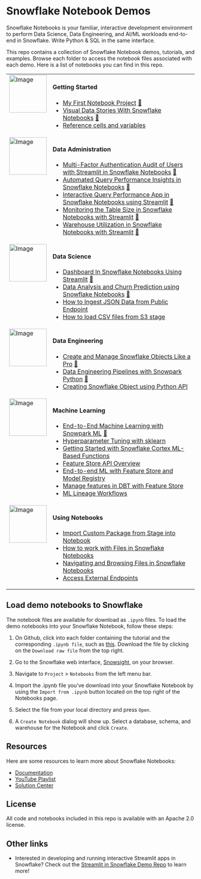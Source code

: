 # Snowflake Notebook Demos
Snowflake Notebooks is your familiar, interactive development environment to perform Data Science, Data Engineering, and AI/ML workloads end-to-end in Snowflake. Write Python & SQL in the same interface.

This repo contains a collection of Snowflake Notebook demos, tutorials, and examples. Browse each folder to access the notebook files associated with each demo. Here is a list of notebooks you can find in this repo.
<table>
  <tr>
    <td style="vertical-align: top;">
      <img src="https://docs.snowflake.com/_images/create-sf-notebooks-tile.png" alt="Image" style="width:100px">
    </td>
    <td style="vertical-align: center;">
      <h4>Getting Started</h4>
      <ul>
        <li><a href="https://github.com/Snowflake-Labs/snowflake-demo-notebooks/blob/main/My%20First%20Notebook%20Project/My%20First%20Notebook%20Project.ipynb">My First Notebook Project</a> <a href="https://www.youtube.com/watch?v=tpg35YgA9Gk">🎥</a></li>
        <li><a href="https://github.com/Snowflake-Labs/snowflake-demo-notebooks/blob/main/Visual%20Data%20Stories%20with%20Snowflake%20Notebooks/Visual%20Data%20Stories%20with%20Snowflake%20Notebooks.ipynb">Visual Data Stories With Snowflake Notebooks</a> <a href="https://www.youtube.com/watch?v=WJUNTudCsYM">🎥</a></li>
        <li><a href="https://github.com/Snowflake-Labs/snowflake-demo-notebooks/blob/main/Reference%20cells%20and%20variables/Reference%20cells%20and%20variables.ipynb">Reference cells and variables</a></li>
      </ul>
    </td>
  </tr>

  <tr>    
    <td style="vertical-align: top;">
      <img src="https://docs.snowflake.com/_images/data-science-notebooks-tile.png" alt="Image" style="width:100px">
    </td>
    <td style="vertical-align: top;">
      <h4>Data Administration</h4>
      <ul>
        <li><a href="https://github.com/Snowflake-Labs/snowflake-demo-notebooks/blob/main/MFA_Audit_of_Users/MFA_Audit_of_Users_with_Streamlit_in_Snowflake_Notebooks.ipynb">Multi-Factor Authentication Audit of Users with Streamlit in Snowflake Notebooks</a> <a href="https://youtu.be/WojbkHRCiHU">🎥</a></li>
        <li><a href="https://github.com/Snowflake-Labs/snowflake-demo-notebooks/blob/main/Query_Performance_Insights/Automated_Query_Performance_Insights_in_Snowflake_Notebooks.ipynb">Automated Query Performance Insights in Snowflake Notebooks</a> <a href="https://youtu.be/h_pb4qdTfzg">🎥</a></li>
        <li><a href="https://github.com/Snowflake-Labs/snowflake-demo-notebooks/blob/main/Query_Performance_Insights_using_Streamlit/Build_an_Interactive_Query_Performance_App_with_Streamlit.ipynb">Interactive Query Performance App in Snowflake Notebooks using Streamlit</a> <a href="https://youtu.be/vdW8xZYBOI0">🎥</a></li>
        <li><a href="https://github.com/Snowflake-Labs/snowflake-demo-notebooks/blob/main/Monitoring_Table_Size_with_Streamlit/Monitoring_Table_Size_with_Streamlit.ipynb">Monitoring the Table Size in Snowflake Notebooks with Streamlit</a> <a href="https://youtu.be/ANlzffewNGk">🎥</a></li>
        <li><a href="https://github.com/Snowflake-Labs/snowflake-demo-notebooks/blob/main/Warehouse_Utilization_with_Streamlit/Warehouse_Utilization_with_Streamlit.ipynb">Warehouse Utilization in Snowflake Notebooks with Streamlit</a> <a href="https://youtu.be/fpVAe0BHc7Q">🎥</a></li>
      </ul>
    </td>
  </tr>

  <tr>
    <td style="vertical-align: top;">
      <img src="https://docs.snowflake.com/_images/data-science-notebooks-tile.png" alt="Image" style="width:100px">
    </td>
    <td style="vertical-align: top;">
      <h4>Data Science</h4>
      <ul>
        <li><a href="https://github.com/Snowflake-Labs/snowflake-demo-notebooks/blob/main/Dashboard_with_Streamlit/Build_a_Dashboard_with_Streamlit_in_Snowflake_Notebooks.ipynb">Dashboard In Snowflake Notebooks Using Streamlit</a> <a href="https://youtu.be/LrQwXQm28qE">🎥</a></li>
        <li><a href="https://github.com/Snowflake-Labs/snowflake-demo-notebooks/blob/main/Telco%20Churn%20Data%20Analysis/Telco%20Churn%20Data%20Analysis.ipynb">Data Analysis and Churn Prediction using Snowflake Notebooks</a> <a href="https://www.youtube.com/watch?v=eqb5RdmpW8c">🎥</a></li>
        <li><a href="https://github.com/Snowflake-Labs/snowflake-demo-notebooks/blob/main/Ingest%20Public%20JSON/Ingest%20Public%20JSON.ipynb">How to Ingest JSON Data from Public Endpoint</a></li>
        <li><a href="https://github.com/Snowflake-Labs/snowflake-demo-notebooks/blob/main/Load%20CSV%20from%20S3/Load%20CSV%20from%20S3.ipynb">How to load CSV files from S3 stage</a></li>
      </ul>
    </td>
  </tr>

  <tr>
    <td style="vertical-align: top;">
      <img src="https://docs.snowflake.com/_images/create-sf-notebooks-tile.png" alt="Image" style="width:100px">
    </td>
    <td style="vertical-align: top;">
      <h4>Data Engineering</h4>
      <ul>
        <li><a href="https://github.com/Snowflake-Labs/snowflake-demo-notebooks/blob/main/Create%20and%20Manage%20Snowflake%20Objects%20like%20a%20Pro/Create%20and%20Manage%20Snowflake%20Objects%20like%20a%20Pro.ipynb">Create and Manage Snowflake Objects Like a Pro</a> <a href="https://www.youtube.com/watch?v=Dj8aAoEOfrw">🎥</a></li>
        <li><a href="https://github.com/Snowflake-Labs/snowflake-demo-notebooks/blob/main/Data%20Engineering%20Pipelines%20with%20Snowpark%20Python/Data%20Engineering%20Pipelines%20with%20Snowpark%20Python.ipynb">Data Engineering Pipelines with Snowpark Python</a> <a href="https://www.youtube.com/watch?v=mpstEt0fU8U">🎥</a></li>
        <li><a href="https://github.com/Snowflake-Labs/snowflake-demo-notebooks/blob/main/Creating%20Snowflake%20Object%20using%20Python%20API/Creating%20Snowflake%20Object%20using%20Python%20API.ipynb">Creating Snowflake Object using Python API</a></li>
      </ul>
    </td>
  </tr>
  <tr>
    <td style="vertical-align: top;">
      <img src="https://docs.snowflake.com/_images/ml-notebooks-tile.png" alt="Image" style="width:100px">
    </td>
    <td style="vertical-align: top;">
      <h4>Machine Learning</h4>
      <ul>
        <li><a href="https://github.com/Snowflake-Labs/snowflake-demo-notebooks/tree/main/End-to-End%20Machine%20Learning%20with%20Snowpark%20ML">End-to-End Machine Learning with Snowpark ML</a> <a href="https://www.youtube.com/watch?v=LeSGBW0YoLg">🎥</a></li>
        <li><a href="https://github.com/Snowflake-Labs/snowflake-demo-notebooks/blob/main/Hyperparameter%20Tuning%20with%20sklearn/Hyperparameter%20Tuning%20with%20sklearn.ipynb">Hyperparameter Tuning with sklearn</a></li>
        <li><a href="https://github.com/Snowflake-Labs/snowflake-demo-notebooks/blob/main/Getting%20Started%20with%20Snowflake%20Cortex%20ML-Based%20Functions/Getting%20Started%20with%20Snowflake%20Cortex%20ML-Based%20Functions.ipynb">Getting Started with Snowflake Cortex ML-Based Functions</a></li>
        <li><a href="https://github.com/Snowflake-Labs/snowflake-demo-notebooks/blob/main/Feature%20Store%20API%20Overview/Feature%20Store%20API%20Overview.ipynb">Feature Store API Overview</a></li>
        <li><a href="https://github.com/Snowflake-Labs/snowflake-demo-notebooks/blob/main/End-to-end%20ML%20with%20Feature%20Store%20and%20Model%20Registry/End-to-end%20ML%20with%20Feature%20Store%20and%20Model%20Registry.ipynb">End-to-end ML with Feature Store and Model Registry</a></li>
        <li><a href="https://github.com/Snowflake-Labs/snowflake-demo-notebooks/blob/main/Manage%20features%20in%20DBT%20with%20Feature%20Store/Manage%20features%20in%20DBT%20with%20Feature%20Store.ipynb">Manage features in DBT with Feature Store</a></li>
        <li><a href="https://github.com/Snowflake-Labs/snowflake-demo-notebooks/blob/main/ML%20Lineage%20Workflows/ML%20Lineage%20Workflows.ipynb">ML Lineage Workflows</a></li>
      </ul>
    </td>
  </tr>
  <tr>
    <td style="vertical-align: top;">
      <img src="https://docs.snowflake.com/_images/develop-sf-notebooks-tile.png" alt="Image" style="width:100px">
    </td>
    <td style="vertical-align: top;">
      <h4>Using Notebooks</h4>
      <ul>
        <li><a href="https://github.com/Snowflake-Labs/snowflake-demo-notebooks/blob/main/Import%20Package%20from%20Stage/Import%20Package%20from%20Stage.ipynb">Import Custom Package from Stage into Notebook</a></li>
        <li><a href="https://github.com/Snowflake-Labs/snowflake-demo-notebooks/blob/main/Working%20with%20Files/Working%20with%20Files.ipynb">How to work with Files in Snowflake Notebooks</a></li>
        <li><a href="https://github.com/Snowflake-Labs/snowflake-demo-notebooks/blob/main/Navigating%20and%20Browsing%20Files/Navigating%20and%20Browsing%20Files.ipynb">Navigating and Browsing Files in Snowflake Notebooks</a></li>
        <li><a href="https://github.com/Snowflake-Labs/snowflake-demo-notebooks/blob/main/Access%20External%20Endpoints/Access%20External%20Endpoints.ipynb">Access External Endpoints</a></li>
      </ul>
    </td>
  </tr>
</table>


## Load demo notebooks to Snowflake

The notebook files are available for download as `.ipynb` files. To load the demo notebooks into your Snowflake Notebook, follow these steps: 

1. On Github, click into each folder containing the tutorial and the corresponding `.ipynb file`, such as [this](https://github.com/Snowflake-Labs/notebook-demo/blob/main/My%20First%20Notebook%20Project/My%20First%20Notebook%20Project.ipynb). Download the file by clicking on the `Download raw file` from the top right.

2. Go to the Snowflake web interface, [Snowsight](https://app.snowflake.com), on your browser.

3. Navigate to `Project` > `Notebooks` from the left menu bar. 

3. Import the .ipynb file you've download into your Snowflake Notebook by using the `Import from .ipynb` button located on the top right of the Notebooks page.

4. Select the file from your local directory and press `Open`.

5. A `Create Notebook` dialog will show up. Select a database, schema, and warehouse for the Notebook and click `Create`.

## Resources

Here are some resources to learn more about Snowflake Notebooks:

* [Documentation](https://docs.snowflake.com/LIMITEDACCESS/snowsight-notebooks/ui-snowsight-notebooks-about)
* [YouTube Playlist](https://www.youtube.com/playlist?list=PLavJpcg8cl1Efw8x_fBKmfA2AMwjUaeBI)
* [Solution Center](https://developers.snowflake.com/solutions/?_sft_technology=notebooks)

## License

All code and notebooks included in this repo is available with an Apache 2.0 license.

## Other links

* Interested in developing and running interactive Streamlit apps in Snowflake? Check out the [Streamlit in Snowflake Demo Repo](https://github.com/Snowflake-Labs/snowflake-demo-streamlit/) to learn more!
